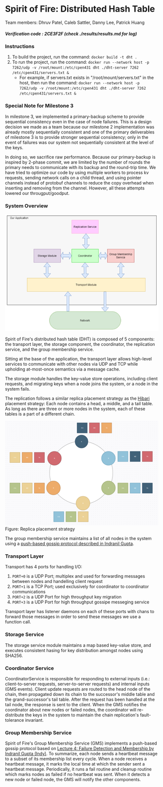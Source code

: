 # Spirit of Fire: Distributed Hash Table
Team members: Dhruv Patel, Caleb Sattler, Danny Lee, Patrick Huang

##### Verification code : 2CE3F2F (check ./results/results.md for log)

### Instructions
1. To build the project, run the command: `docker build -t dht .`
2. To run the project, run the command: `docker run --network host -p 7262/udp -v /root/mount:/etc/cpen431 dht ./dht-server 7262 /etc/cpen431/servers.txt &`
    - For example, if servers.txt exists in "/root/mount/servers.txt" in the host, then run the command: `docker run --network host -p 7262/udp -v /root/mount:/etc/cpen431 dht ./dht-server 7262 /etc/cpen431/servers.txt &`

### Special Note for Milestone 3
In milestone 3, we implemented a primary-backup scheme to provide sequential consistency even in the case of node failures. This is a design decision we made as a team because our milestone 2 implementation was already mostly sequentially consistent and one of the primary deliverables of milestone 3 is to provide stronger sequential consistency; only in the event of failures was our system not sequentially consistent at the level of the keys. 

In doing so, we sacrifice raw performance. Because our primary-backup is inspired by 2-phase commit, we are limited by the number of rounds the primary needs to communicate with its backup and the round-trip time. We have tried to optimize our code by using multiple workers to process kv requests, sending network calls on a child thread, and using pointer channels instead of protobuf channels to reduce the copy overhead when inserting and removing from the channel. However, all these attempts lowered our througput/goodput.

### System Overview
![Basic system architecture](images/M2_Arch.png)

Spirit of Fire's distributed hash table (DHT) is composed of 5 components: the transport layer, the storage component, the coordinator, the replication service, and the group membership service.

Sitting at the base of the application, the transport layer allows high-level services to communicate with other nodes via UDP and TCP while upholding at-most-once semantics via a message cache.

The storage module handles the key-value store operations, including client requests, and migrating keys when a node joins the system, or a node in the system fails. 

The replication follows a similar replica placement strategy as the [Hibari](http://www.snookles.com/scott/publications/erlang2010-slf.pdf) placement strategy: Each node contains a head, a middle, and a tail table.
As long as there are three or more nodes in the system, each of these tables is a part of a different chain.

![alt text](images/hibari.png)
Figure: Replica placement strategy

The group membership service maintains a list of all nodes in the system using a [push-based gossip protocol described in Indranil Gupta](https://courses.engr.illinois.edu/cs425/fa2014/L4.fa14.pdf). 

### Transport Layer
Transport has 4 ports for handling I/O:
1. ````PORT+0```` is a UDP Port; multiplex and used for forwarding messages between nodes and handelling client request 
2. ````PORT+1```` is a TCP Port; used exclusively for coordinator to coordinator communications
3. ````PORT+2````  is a UDP Port for high throughput key migration 
4. ````PORT+3````  is a UDP Port for high throughput gossipe messeging service 

Transport layer has listener daemons on each of these ports with chans to forward those messages in order to send these messages we use a function call.

### Storage Service
The storage service module maintains a map based key-value store, and executes consistent hasing for key distribution amongst nodes using SHA256.

### Coordinator Service
CoordinatorService is responsible for responding to external inputs (i.e.: client-to-server requests, server-to-server requests) and internal inputs (GMS events). Client update requests are routed to the head node of the chain, then propagated down its chain to the successor's middle table and the grand-successor's tail table. After the request has been handled at the tail node, the response is sent to the client. When the GMS notifies the coordinator about new nodes or failed nodes, the coordinator will re-distribute the keys in the system to maintain the chain replication's fault-tolerance invariant.

### Group Membership Service
Spirit of Fire's Group Membership Service (GMS) implements a push-based gossip protocol based on [Lecture 4: Failure Detection and Membership by Indranil Gupta (Indy)](https://courses.engr.illinois.edu/cs425/fa2014/L4.fa14.pdf). To summarize, each node sends a heartbeat message to a subset of its membership list every cycle. When a node receives a heartbeat message, it marks the local time at which the sender sent a heartbeat message. Periodically, it runs a fail routine and cleanup routine which marks nodes as failed if no heartbeat was sent. When it detects a new node or failed node, the GMS will notify the other components.



